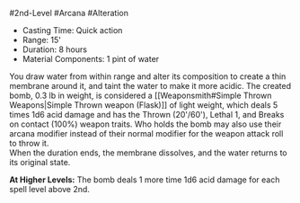 #2nd-Level #Arcana #Alteration
 
- Casting Time: Quick action
- Range: 15'
- Duration: 8 hours
- Material Components: 1 pint of water

You draw water from within range and alter its composition to create a thin membrane around it, and taint the water to make it more acidic. The created bomb, 0.3 lb in weight, is considered a [[Weaponsmith#Simple Thrown Weapons|Simple Thrown weapon (Flask)]] of light weight, which deals 5 times 1d6 acid damage and has the Thrown (20'/60'), Lethal 1, and Breaks on contact (100%) weapon traits. Who holds the bomb may also use their arcana modifier instead of their normal modifier for the weapon attack roll to throw it.  
When the duration ends, the membrane dissolves, and the water returns to its original state.
 
**At Higher Levels:** The bomb deals 1 more time 1d6 acid damage for each spell level above 2nd.